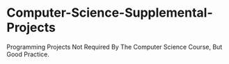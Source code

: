 # Computer-Science-Supplemental-Projects
Programming Projects Not Required By The Computer Science Course, But Good Practice.
